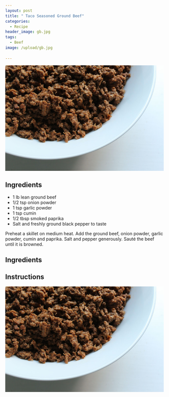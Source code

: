 ```yaml
---
layout: post
title: " Taco Seasoned Ground Beef"
categories:
  - Recipe
header_image: gb.jpg
tags:
  - Beef
image: /upload/gb.jpg

---
```


![Image of  Taco Seasoned Ground Beef.](/upload/gb.jpg)

## Ingredients

- 1 lb lean ground beef
- 1/2 tsp onion powder
- 1 tsp garlic powder
- 1 tsp cumin
- 1/2 tbsp smoked paprika
- Salt and freshly ground black pepper to taste

Preheat a skillet on medium heat. Add the ground beef, onion powder, garlic powder, cumin and paprika. Salt and pepper generously. Sauté the beef until it is browned.



## Ingredients



## Instructions







![Image of  Taco Seasoned Ground Beef.](/upload/gb.jpg)